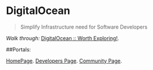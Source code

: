 # DigitalOcean


> Simplify Infrastructure need for Software Developers


_*Walk through:*_ [DigitalOcean :: Worth Exploring!](https://www.linkedin.com/pulse/digitalocean-worth-exploring-chirag-jain).

##Portals: 

[HomePage](https://digitalocean.com/).
[Developers Page](https://developers.digitalocean.com/).
[Community Page](https://www.digitalocean.com/community/).
